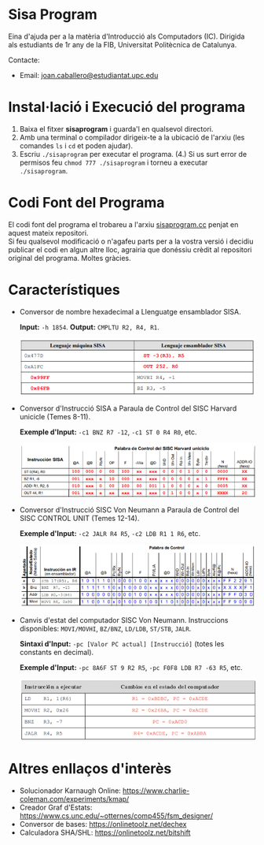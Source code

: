 # Sisa Program
Eina d'ajuda per a la matèria d'Introducció als Computadors (IC).
Dirigida als estudiants de 1r any de la FIB, Universitat Politècnica de Catalunya.

Contacte:
* Email: joan.caballero@estudiantat.upc.edu

# Instal·lació i Execució del programa
1. Baixa el fitxer __sisaprogram__ i guarda'l en qualsevol directori.
2. Amb una terminal o compilador dirigeix-te a la ubicació de l'arxiu (les comandes `ls` i `cd` et poden ajudar).
3. Escriu `./sisaprogram` per executar el programa.
(4.) Si us surt error de permisos feu `chmod 777 ./sisaprogram` i torneu a executar `./sisaprogram`.

# Codi Font del Programa
El codi font del programa el trobareu a l'arxiu [sisaprogram.cc](sisaprogram.cc) penjat en aquest mateix repositori.<br>
Si feu qualsevol modificació o n'agafeu parts per a la vostra versió i decidiu publicar el codi en algun altre lloc, agrairia que donéssiu crèdit al repositori original del programa. Moltes gràcies. 

# Característiques
* Conversor de nombre hexadecimal a Llenguatge ensamblador SISA.

     **Input:** `-h 1854`. **Output:** `CMPLTU R2, R4, R1`.
     
     ![](Images/hexa_to_sisa.png)
     
* Conversor d'Instrucció SISA a Paraula de Control del SISC Harvard unicicle (Temes 8-11).

     **Exemple d'Input:** `-c1 BNZ R7 -12`, `-c1 ST 0 R4 R0`, etc.
     
     ![](Images/paraula_control_v1.png)

* Conversor d'Instrucció SISC Von Neumann a Paraula de Control del SISC CONTROL UNIT (Temes 12-14).

     **Exemple d'Input:** `-c2 JALR R4 R5`, `-c2 LDB R1 1 R6`, etc.
     
     ![](Images/paraula_control_v2.png)
     
* Canvis d'estat del computador SISC Von Neumann. Instruccions disponibles: `MOVI/MOVHI`, `BZ/BNZ`, `LD/LDB`, `ST/STB`, `JALR`.

     **Sintaxi d'Input:** `-pc [Valor PC actual] [Instrucció]` (totes les constants en decimal). 
    
     **Exemple d'Input:** `-pc 8A6F ST 9 R2 R5`, `-pc F0F8 LDB R7 -63 R5`, etc.
     
     ![](Images/pc.png)
     
# Altres enllaços d'interès
* Solucionador Karnaugh Online: https://www.charlie-coleman.com/experiments/kmap/
* Creador Graf d'Estats: https://www.cs.unc.edu/~otternes/comp455/fsm_designer/
* Conversor de bases: https://onlinetoolz.net/dechex
* Calculadora SHA/SHL: https://onlinetoolz.net/bitshift
